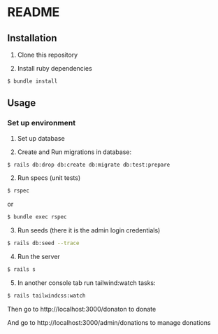 # README

## Installation

1) Clone this repository

2) Install ruby dependencies

```bash
$ bundle install
```

## Usage

### Set up environment

1) Set up database

1) Create and Run migrations in database:

```bash
$ rails db:drop db:create db:migrate db:test:prepare
```

2) Run specs (unit tests)

```bash
$ rspec
```
or
```bash
$ bundle exec rspec
```

3) Run seeds (there it is the admin login credentials)

```bash
$ rails db:seed --trace
```

4) Run the server
```bash
$ rails s
```

5) In another console tab run tailwind:watch tasks:
```bash
$ rails tailwindcss:watch
```

Then go to http://localhost:3000/donaton to donate

And go to http://localhost:3000/admin/donations to manage donations